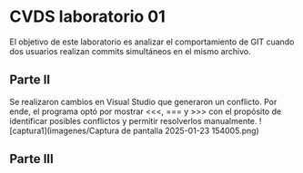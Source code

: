 # CVDS laboratorio 01
El objetivo de este laboratorio es analizar el comportamiento de GIT cuando dos usuarios realizan commits simultáneos en el mismo archivo.
## Parte II
Se realizaron cambios en Visual Studio que generaron un conflicto. Por ende, el programa optó por mostrar <<<, === y >>> con el propósito de identificar posibles conflictos y permitir resolverlos manualmente.
![captura1](imagenes/Captura de pantalla 2025-01-23 154005.png)
## Parte III
